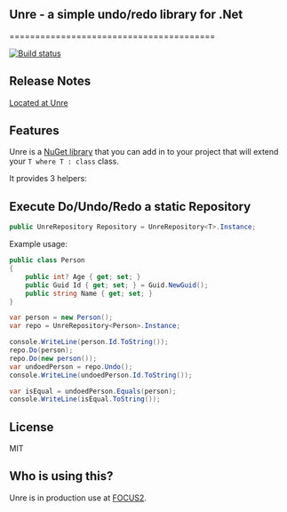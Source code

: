 ﻿## Unre - a simple undo/redo library for .Net
========================================

[![Build status](https://ci.appveyor.com/api/projects/status/Unrehogemoge)](https://ci.appvayor.com/api/Unrehogemoge)

Release Notes
-------------

[Located at Unre](https://github.com/popopopopopopopopopopopo/Unre)


Features
--------
Unre is a [NuGet library](https://www.nuget.org/packages/Unre) that you can add in to your project that will extend your `T where T : class` class.

It provides 3 helpers:

Execute Do/Undo/Redo a static Repository
------------------------------------------------------------

```csharp
public UnreRepository Repository = UnreRepository<T>.Instance;
```
Example usage:

```csharp
public class Person
{
    public int? Age { get; set; }
    public Guid Id { get; set; } = Guid.NewGuid();
    public string Name { get; set; }
}            

var person = new Person();
var repo = UnreRepository<Person>.Instance;

console.WriteLine(person.Id.ToString());
repo.Do(person);
repo.Do(new person());
var undoedPerson = repo.Undo();
console.WriteLine(undoedPerson.Id.ToString());

var isEqual = undoedPerson.Equals(person);
console.WriteLine(isEqual.ToString());

```


License
---------------------
MIT


Who is using this?
---------------------
Unre is in production use at [FOCUS2]().
